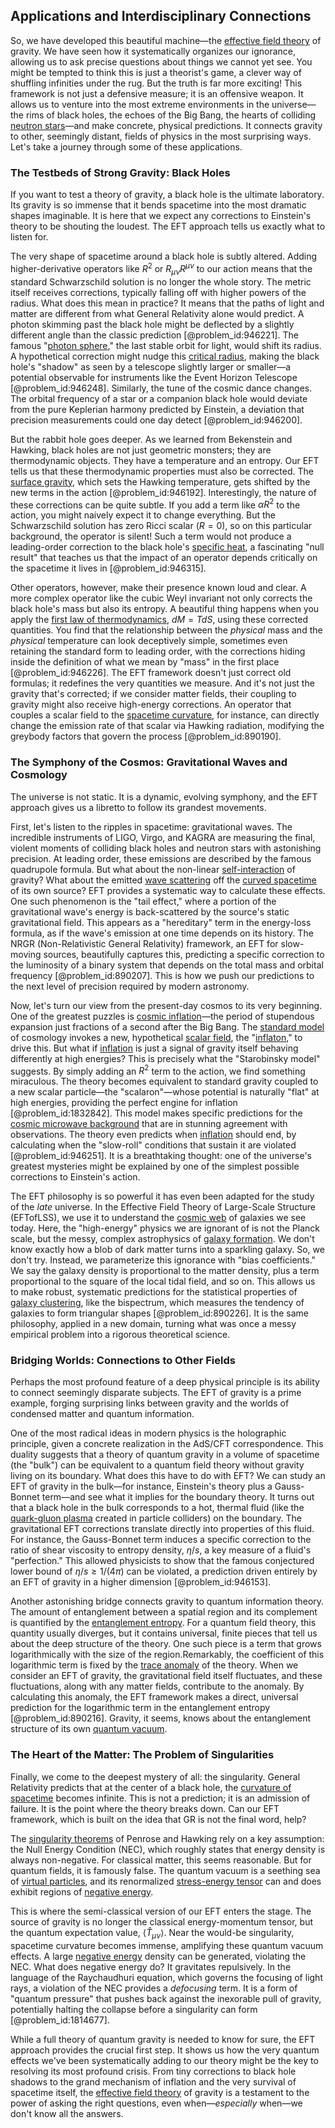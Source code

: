 ## Applications and Interdisciplinary Connections

So, we have developed this beautiful machine—the [effective field theory](@article_id:144834) of gravity. We have seen how it systematically organizes our ignorance, allowing us to ask precise questions about things we cannot yet see. You might be tempted to think this is just a theorist's game, a clever way of shuffling infinities under the rug. But the truth is far more exciting! This framework is not just a defensive measure; it is an offensive weapon. It allows us to venture into the most extreme environments in the universe—the rims of black holes, the echoes of the Big Bang, the hearts of colliding [neutron stars](@article_id:139189)—and make concrete, physical predictions. It connects gravity to other, seemingly distant, fields of physics in the most surprising ways. Let's take a journey through some of these applications.

### The Testbeds of Strong Gravity: Black Holes

If you want to test a theory of gravity, a black hole is the ultimate laboratory. Its gravity is so immense that it bends spacetime into the most dramatic shapes imaginable. It is here that we expect any corrections to Einstein's theory to be shouting the loudest. The EFT approach tells us exactly what to listen for.

The very shape of spacetime around a black hole is subtly altered. Adding higher-derivative operators like $R^2$ or $R_{\mu\nu}R^{\mu\nu}$ to our action means that the standard Schwarzschild solution is no longer the whole story. The metric itself receives corrections, typically falling off with higher powers of the radius. What does this mean in practice? It means that the paths of light and matter are different from what General Relativity alone would predict. A photon skimming past the black hole might be deflected by a slightly different angle than the classic prediction [@problem_id:946221]. The famous "[photon sphere](@article_id:158948)," the last stable orbit for light, would shift its radius. A hypothetical correction might nudge this [critical radius](@article_id:141937), making the black hole's "shadow" as seen by a telescope slightly larger or smaller—a potential observable for instruments like the Event Horizon Telescope [@problem_id:946248]. Similarly, the tune of the cosmic dance changes. The orbital frequency of a star or a companion black hole would deviate from the pure Keplerian harmony predicted by Einstein, a deviation that precision measurements could one day detect [@problem_id:946200].

But the rabbit hole goes deeper. As we learned from Bekenstein and Hawking, black holes are not just geometric monsters; they are thermodynamic objects. They have a temperature and an entropy. Our EFT tells us that these thermodynamic properties must also be corrected. The [surface gravity](@article_id:160071), which sets the Hawking temperature, gets shifted by the new terms in the action [@problem_id:946192]. Interestingly, the nature of these corrections can be quite subtle. If you add a term like $\alpha R^2$ to the action, you might naively expect it to change everything. But the Schwarzschild solution has zero Ricci scalar ($R=0$), so on this particular background, the operator is silent! Such a term would not produce a leading-order correction to the black hole's [specific heat](@article_id:136429), a fascinating "null result" that teaches us that the impact of an operator depends critically on the spacetime it lives in [@problem_id:946315].

Other operators, however, make their presence known loud and clear. A more complex operator like the cubic Weyl invariant not only corrects the black hole's mass but also its entropy. A beautiful thing happens when you apply the [first law of thermodynamics](@article_id:145991), $dM = T dS$, using these corrected quantities. You find that the relationship between the *physical* mass and the *physical* temperature can look deceptively simple, sometimes even retaining the standard form to leading order, with the corrections hiding inside the definition of what we mean by "mass" in the first place [@problem_id:946226]. The EFT framework doesn't just correct old formulas; it redefines the very quantities we measure. And it's not just the gravity that's corrected; if we consider matter fields, their coupling to gravity might also receive high-energy corrections. An operator that couples a scalar field to the [spacetime curvature](@article_id:160597), for instance, can directly change the emission rate of that scalar via Hawking radiation, modifying the greybody factors that govern the process [@problem_id:890190].

### The Symphony of the Cosmos: Gravitational Waves and Cosmology

The universe is not static. It is a dynamic, evolving symphony, and the EFT approach gives us a libretto to follow its grandest movements.

First, let's listen to the ripples in spacetime: gravitational waves. The incredible instruments of LIGO, Virgo, and KAGRA are measuring the final, violent moments of colliding black holes and neutron stars with astonishing precision. At leading order, these emissions are described by the famous quadrupole formula. But what about the non-linear [self-interaction](@article_id:200839) of gravity? What about the emitted [wave scattering](@article_id:201530) off the [curved spacetime](@article_id:184444) of its own source? EFT provides a systematic way to calculate these effects. One such phenomenon is the "tail effect," where a portion of the gravitational wave's energy is back-scattered by the source's static gravitational field. This appears as a "hereditary" term in the energy-loss formula, as if the wave's emission at one time depends on its history. The NRGR (Non-Relativistic General Relativity) framework, an EFT for slow-moving sources, beautifully captures this, predicting a specific correction to the luminosity of a binary system that depends on the total mass and orbital frequency [@problem_id:890207]. This is how we push our predictions to the next level of precision required by modern astronomy.

Now, let's turn our view from the present-day cosmos to its very beginning. One of the greatest puzzles is [cosmic inflation](@article_id:156104)—the period of stupendous expansion just fractions of a second after the Big Bang. The [standard model](@article_id:136930) of cosmology invokes a new, hypothetical [scalar field](@article_id:153816), the "[inflaton](@article_id:161669)," to drive this. But what if [inflation](@article_id:160710) is just a signal of gravity itself behaving differently at high energies? This is precisely what the "Starobinsky model" suggests. By simply adding an $R^2$ term to the action, we find something miraculous. The theory becomes equivalent to standard gravity coupled to a new scalar particle—the "scalaron"—whose potential is naturally "flat" at high energies, providing the perfect engine for inflation [@problem_id:1832842]. This model makes specific predictions for the [cosmic microwave background](@article_id:146020) that are in stunning agreement with observations. The theory even predicts when [inflation](@article_id:160710) should end, by calculating when the "slow-roll" conditions that sustain it are violated [@problem_id:946251]. It is a breathtaking thought: one of the universe's greatest mysteries might be explained by one of the simplest possible corrections to Einstein's action.

The EFT philosophy is so powerful it has even been adapted for the study of the *late* universe. In the Effective Field Theory of Large-Scale Structure (EFTofLSS), we use it to understand the [cosmic web](@article_id:161548) of galaxies we see today. Here, the "high-energy" physics we are ignorant of is not the Planck scale, but the messy, complex astrophysics of [galaxy formation](@article_id:159627). We don't know exactly how a blob of dark matter turns into a sparkling galaxy. So, we don't try. Instead, we parameterize this ignorance with "bias coefficients." We say the galaxy density is proportional to the matter density, plus a term proportional to the square of the local tidal field, and so on. This allows us to make robust, systematic predictions for the statistical properties of [galaxy clustering](@article_id:157806), like the bispectrum, which measures the tendency of galaxies to form triangular shapes [@problem_id:890226]. It is the same philosophy, applied in a new domain, turning what was once a messy empirical problem into a rigorous theoretical science.

### Bridging Worlds: Connections to Other Fields

Perhaps the most profound feature of a deep physical principle is its ability to connect seemingly disparate subjects. The EFT of gravity is a prime example, forging surprising links between gravity and the worlds of condensed matter and quantum information.

One of the most radical ideas in modern physics is the holographic principle, given a concrete realization in the AdS/CFT correspondence. This duality suggests that a theory of quantum gravity in a volume of spacetime (the "bulk") can be equivalent to a quantum field theory without gravity living on its boundary. What does this have to do with EFT? We can study an EFT of gravity in the bulk—for instance, Einstein's theory plus a Gauss-Bonnet term—and see what it implies for the boundary theory. It turns out that a black hole in the bulk corresponds to a hot, thermal fluid (like the [quark-gluon plasma](@article_id:137007) created in particle colliders) on the boundary. The gravitational EFT corrections translate directly into properties of this fluid. For instance, the Gauss-Bonnet term induces a specific correction to the ratio of shear viscosity to entropy density, $\eta/s$, a key measure of a fluid's "perfection." This allowed physicists to show that the famous conjectured lower bound of $\eta/s \ge 1/(4\pi)$ can be violated, a prediction driven entirely by an EFT of gravity in a higher dimension [@problem_id:946153].

Another astonishing bridge connects gravity to quantum information theory. The amount of entanglement between a spatial region and its complement is quantified by the [entanglement entropy](@article_id:140324). For a quantum field theory, this quantity usually diverges, but it contains universal, finite pieces that tell us about the deep structure of the theory. One such piece is a term that grows logarithmically with the size of the region.Remarkably, the coefficient of this logarithmic term is fixed by the [trace anomaly](@article_id:150252) of the theory. When we consider an EFT of gravity, the gravitational field itself fluctuates, and these fluctuations, along with any matter fields, contribute to the anomaly. By calculating this anomaly, the EFT framework makes a direct, universal prediction for the logarithmic term in the entanglement entropy [@problem_id:890216]. Gravity, it seems, knows about the entanglement structure of its own [quantum vacuum](@article_id:155087).

### The Heart of the Matter: The Problem of Singularities

Finally, we come to the deepest mystery of all: the singularity. General Relativity predicts that at the center of a black hole, the [curvature of spacetime](@article_id:188986) becomes infinite. This is not a prediction; it is an admission of failure. It is the point where the theory breaks down. Can our EFT framework, which is built on the idea that GR is not the final word, help?

The [singularity theorems](@article_id:160824) of Penrose and Hawking rely on a key assumption: the Null Energy Condition (NEC), which roughly states that energy density is always non-negative. For classical matter, this seems reasonable. But for quantum fields, it is famously false. The quantum vacuum is a seething sea of [virtual particles](@article_id:147465), and its renormalized [stress-energy tensor](@article_id:146050) can and does exhibit regions of [negative energy](@article_id:161048).

This is where the semi-classical version of our EFT enters the stage. The source of gravity is no longer the classical energy-momentum tensor, but the quantum expectation value, $\langle \hat{T}_{\mu\nu} \rangle$. Near the would-be singularity, spacetime curvature becomes immense, amplifying these quantum vacuum effects. A large [negative energy](@article_id:161048) density can be generated, violating the NEC. What does negative energy do? It gravitates repulsively. In the language of the Raychaudhuri equation, which governs the focusing of light rays, a violation of the NEC provides a *defocusing* term. It is a form of "quantum pressure" that pushes back against the inexorable pull of gravity, potentially halting the collapse before a singularity can form [@problem_id:1814677].

While a full theory of quantum gravity is needed to know for sure, the EFT approach provides the crucial first step. It shows us how the very quantum effects we've been systematically adding to our theory might be the key to resolving its most profound crisis. From tiny corrections to black hole shadows to the grand mechanism of inflation and the very survival of spacetime itself, the [effective field theory](@article_id:144834) of gravity is a testament to the power of asking the right questions, even when—*especially* when—we don't know all the answers.